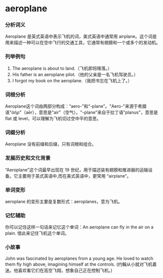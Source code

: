 # aeroplane

### 分析词义

  

Aeroplane 是英式英语中表示飞机的词，美式英语中通常用 airplane。这个词是用来描述一种可以在空中飞行的交通工具，它通常有翅膀和一个或多个的发动机。

  

### 列举例句

  

1.  The aeroplane is about to land.（飞机即将降落。）
2.  His father is an aeroplane pilot.（他的父亲是一名飞机驾驶员。）
3.  I forgot my book on the aeroplane.（我把书忘在飞机上了。）

  

### 词根分析

  

Aeroplane这个词由两部分构成：“aero-”和“-plane”。"Aero-"来源于希腊语"ἀήρ"（aēr），意思是"air"（空气）。"-plane"来自于拉丁语"planus"，意思是 flat 或 level，可以理解为飞机切过空中平的意思。

  

### 词缀分析

  

Aeroplane 没有前缀和后缀，只有词根和组合。

  

### 发展历史和文化背景

  

“Aeroplane”这个词最早出现在 19 世纪，用于描述装有翅膀和推进器的运输设备。它主要用于英式英语中,而在美式英语中，更常用 “airplane”。

  

### 单词变形

  

aeroplane 的变形主要是复数形式：aeroplanes，意为飞机。

  

### 记忆辅助

  

你可以记住这样一句话来记忆这个单词：An aeroplane can fly in the air on a plain. 借此来记住飞机这个单词。

  

### 小故事

  

John was fascinated by aeroplanes from a young age. He loved to watch them fly high above, imagining himself at the controls. (约翰从小就对飞机着迷。他喜欢看它们在高空飞翔，想象自己正在控制飞机。)
